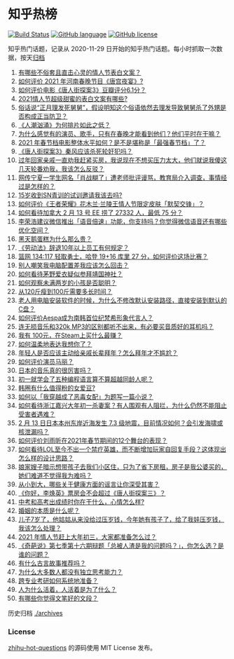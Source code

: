 # 知乎热榜
[![Build Status](https://github.com/ToWeLong/zhihu-hot-questions/workflows/CI/badge.svg)](https://github.com/ToWeLong/zhihu-hot-questions/actions)
[![GitHub language](https://img.shields.io/badge/language-golang-orange.svg)](https://golang.org/)
[![GitHub license](https://img.shields.io/github/license/ToWeLong/zhihu-hot-questions)](https://github.com/ToWeLong/zhihu-hot-questions/blob/main/LICENSE)

知乎热门话题，记录从 2020-11-29 日开始的知乎热门话题。每小时抓取一次数据，按天[归档](./archives)

<!-- BEGIN -->

1. [有哪些不俗套且直击心灵的情人节表白文案？](https://www.zhihu.com/question/442513474)
1. [如何评价 2021 年河南春晚节目《唐宫夜宴》?](https://www.zhihu.com/question/444083597)
1. [如何评价电影《唐人街探案3》豆瓣评分6.1分？](https://www.zhihu.com/question/444222726)
1. [2021情人节超级甜蜜的表白文案有哪些?](https://www.zhihu.com/question/439446448)
1. [俗话说“正月理发死舅舅”，假设明知这个俗语依然去理发导致舅舅杀了外甥是否构成正当防卫？](https://www.zhihu.com/question/444341465)
1. [《人潮汹涌》为何排片如此之低？](https://www.zhihu.com/question/444140357)
1. [为什么感觉有的演员、歌手，只有在春晚才能看到他们？他们平时在干嘛？](https://www.zhihu.com/question/444006435)
1. [2021 年春节档电影整体水平如何？是不是堪称是「最强春节档」了？](https://www.zhihu.com/question/444063793)
1. [《唐人街探案3》秦风应该杀死轮奸犯吗？](https://www.zhihu.com/question/444071091)
1. [过年回家亲戚一直劝我赶紧买房，我说现在不想买压力太大，他们就说我傻这几天轮番劝我，我该怎么反驳？](https://www.zhihu.com/question/444235335)
1. [网传宁夏一学生网名「肖战糊了」遭老师批评谩骂，教育局介入调查，事情经过是怎样的？](https://www.zhihu.com/question/444346528)
1. [15岁收到SN青训的试训邀请我该去吗?](https://www.zhihu.com/question/444265797)
1. [如何评价《王者荣耀》花木兰·兰陵王情人节限定皮肤「默契交锋」？](https://www.zhihu.com/question/444104719)
1. [如何看待加拿大 2 月 13 号 EE 捞了 27332 人，最低 75 分？](https://www.zhihu.com/question/444313836)
1. [李荣浩建议微信推出「语音倍速」功能，你支持吗？你觉得微信语音还有哪些优化空间？](https://www.zhihu.com/question/444270906)
1. [黑天鹅蛋糕为什么那么贵？](https://www.zhihu.com/question/22916879)
1. [《劳动法》辞退10年以上员工有何规定？](https://www.zhihu.com/question/402682684)
1. [篮网 134:117 轻取勇士，哈登 19+16 库里 27 分，如何评价这场比赛？](https://www.zhihu.com/question/444337193)
1. [别人嘲笑我电脑配置差我应该怎么回击？](https://www.zhihu.com/question/443981011)
1. [如何看待茅野爱衣疑似参拜靖国神社？](https://www.zhihu.com/question/444206340)
1. [如何观察未满两岁的小孩是否聪明？](https://www.zhihu.com/question/434932545)
1. [从120斤瘦到100斤需要多长时间？](https://www.zhihu.com/question/302084700)
1. [老人用电脑安装软件的时候，为什么不修改默认安装路径，直接安装到默认的C盘？](https://www.zhihu.com/question/358544011)
1. [如何评价Aespa成为南韩首位纪梵希形象代言人？](https://www.zhihu.com/question/444014838)
1. [连无损音乐和320k MP3的区别都听不出来，有必要买音质好的耳机吗？](https://www.zhihu.com/question/440980623)
1. [我有 100元，在Steam上买什么最赚？](https://www.zhihu.com/question/440736792)
1. [如何温柔地表达我想你了？](https://www.zhihu.com/question/357640100)
1. [年轻人是否应该主动给亲戚长辈拜年？怎么拜年才不尴尬？](https://www.zhihu.com/question/444020118)
1. [如何评价演员马丽？](https://www.zhihu.com/question/309579879)
1. [日本的音乐真的很厉害吗？](https://www.zhihu.com/question/443380335)
1. [初一就学会了五种编程语言算不算超越同龄人呢？](https://www.zhihu.com/question/443809216)
1. [韩圈有什么值得粉的女爱豆?](https://www.zhihu.com/question/444117782)
1. [如何以「我穿越成了恶毒女配」为题写一篇小说？](https://www.zhihu.com/question/434090318)
1. [如何看待浙江嘉兴大年初一杀妻案？有人围观有人阻拦，为什么仍然不能阻止受害者遇难？](https://www.zhihu.com/question/444115646)
1. [2 月 13 日日本本州东岸近海发生 7.3 级地震，目前情况如何？会引发海啸或核泄漏吗？](https://www.zhihu.com/question/444280313)
1. [如何评价刘雨昕在2021年春节期间的12个舞台的表现？](https://www.zhihu.com/question/441687167)
1. [如何看待LOL至今不出一个禁疗英雄，而不断增加玩家自回复手段？这体现出怎么样的设计思路？](https://www.zhihu.com/question/438849890)
1. [娘家嫂子暗示想带孩子去我们小区住，只为了省下房租，房子是我公婆买的，她们难道不觉得我为难吗？](https://www.zhihu.com/question/435567727)
1. [从小到大，哪些关于健康方面的谣言让你深受其害？](https://www.zhihu.com/question/444096269)
1. [《你好，李焕英》票房会不会超过《唐人街探案三》？](https://www.zhihu.com/question/439176115)
1. [中考和高考出成绩时你在干什么，心情怎么样?](https://www.zhihu.com/question/443766555)
1. [婚姻的本质是什么呢？](https://www.zhihu.com/question/438830032)
1. [儿子7岁了，他姑姑从来没给过压岁钱，今年她有孩子了，给了我娃压岁钱，我该怎么处理？](https://www.zhihu.com/question/367936343)
1. [2021 年情人节赶上大年初三，大家都准备怎么过？](https://www.zhihu.com/question/439996279)
1. [《奇葩说》第七季第十六期辩题「总被人渣是我的问题吗？」，你怎么选？是谁的问题？](https://www.zhihu.com/question/444210166)
1. [有什么古言故事推荐吗？](https://www.zhihu.com/question/419807008)
1. [为什么大多数人都没有独立思考能力？](https://www.zhihu.com/question/20364224)
1. [跨专业考研如何系统地准备？](https://www.zhihu.com/question/20838366)
1. [人为什么活着，人活着是为了什么？](https://www.zhihu.com/question/442834743)
1. [有哪些你觉得文笔好的文段？](https://www.zhihu.com/question/277341881)

<!-- END -->

历史归档 [./archives](./archives)


### License
[zhihu-hot-questions](https://github.com/towelong/zhihu-hot-questions) 的源码使用 MIT License 发布。